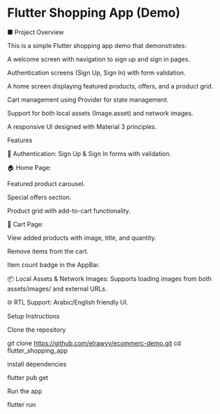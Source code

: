 # Flutter Shopping App (Demo)

■ Project Overview

This is a simple Flutter shopping app demo that demonstrates:

A welcome screen with navigation to sign up and sign in pages.

Authentication screens (Sign Up, Sign In) with form validation.

A home screen displaying featured products, offers, and a product grid.

Cart management using Provider for state management.

Support for both local assets (Image.asset) and network images.

A responsive UI designed with Material 3 principles.

Features

👤 Authentication: Sign Up & Sign In forms with validation.

🏠 Home Page:

Featured product carousel.

Special offers section.

Product grid with add-to-cart functionality.

🛒 Cart Page:

View added products with image, title, and quantity.

Remove items from the cart.

Item count badge in the AppBar.

📦 Local Assets & Network Images: Supports loading images from both assets/images/ and external URLs.

🌐 RTL Support: Arabic/English friendly UI.


Setup Instructions

Clone the repository

git clone https://github.com/elrawyy/ecommerc-demo.git
cd flutter_shopping_app


install dependencies

flutter pub get


Run the app

flutter run
